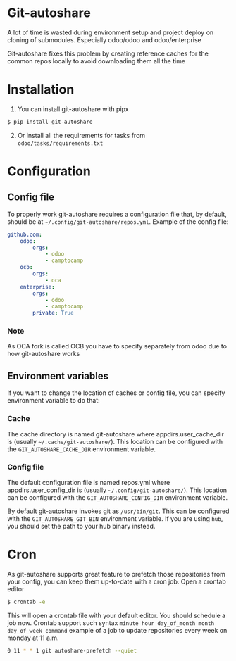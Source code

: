 # Git-autoshare

A lot of time is wasted during environment setup and project deploy on cloning
of submodules. Especially odoo/odoo and odoo/enterprise

Git-autoshare fixes this problem by creating reference caches for the common
repos locally to avoid downloading them all the time

# Installation

  1. You can install git-autoshare with pipx

  ```bash
  $ pip install git-autoshare
  ```

  2. Or install all the requirements for tasks from `odoo/tasks/requirements.txt`

# Configuration

## Config file

To properly work git-autoshare requires a configuration file that, by
default, should be at `~/.config/git-autoshare/repos.yml`. Example of the config
file:

```yml
github.com:
    odoo:
        orgs:
            - odoo
            - camptocamp
    ocb:
        orgs:
            - oca
    enterprise:
        orgs:
            - odoo
            - camptocamp
        private: True
```

### Note

As OCA fork is called OCB you have to specify separately from odoo due to how
git-autoshare works

## Environment variables

If you want to change the location of caches or config file, you can specify
environment variable to do that:

### Cache

The cache directory is named git-autoshare where appdirs.user_cache_dir is
(usually `~/.cache/git-autoshare/`). This location can be configured with the
`GIT_AUTOSHARE_CACHE_DIR` environment variable.

### Config file

The default configuration file is named repos.yml where appdirs.user_config_dir
is (usually `~/.config/git-autoshare/`). This location can be configured with the
`GIT_AUTOSHARE_CONFIG_DIR` environment variable.

By default git-autoshare invokes git as `/usr/bin/git`. This can be configured
with the `GIT_AUTOSHARE_GIT_BIN` environment variable. If you are using `hub`,
you should set the path to your hub binary instead.

# Cron

As git-autoshare supports great feature to prefetch those repositories from
your config, you can keep them up-to-date with a cron job. Open a crontab editor

  ```bash
  $ crontab -e
  ```
This will open a crontab file with your default editor. You should schedule a job now.
Crontab support such syntax `minute hour day_of_month month day_of_week command`
example of a job to update repositories every week on monday at 11 a.m.

  ```bash
  0 11 * * 1 git autoshare-prefetch --quiet
  ```

